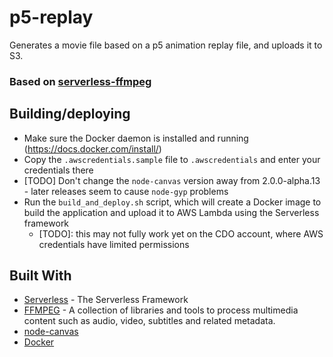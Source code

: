 # p5-replay
Generates a movie file based on a p5 animation replay file, and uploads it to S3.

### Based on [serverless-ffmpeg](https://github.com/kvaggelakos/serverless-ffmpeg)

## Building/deploying
* Make sure the Docker daemon is installed and running (https://docs.docker.com/install/)
* Copy the `.awscredentials.sample` file to `.awscredentials` and enter your credentials there
* \[TODO\] Don't change the `node-canvas` version away from 2.0.0-alpha.13 - later releases seem to cause `node-gyp` problems
* Run the `build_and_deploy.sh` script, which will create a Docker image to build the application and upload it to AWS Lambda using the Serverless framework
  * \[TODO\]: this may not fully work yet on the CDO account, where AWS credentials have limited permissions  

## Built With

* [Serverless](https://github.com/serverless/serverless) - The Serverless Framework
* [FFMPEG](https://github.com/FFmpeg/FFmpeg) - A collection of libraries and tools to process multimedia content such as audio, video, subtitles and related metadata.
* [node-canvas](https://github.com/Automattic/node-canvas)
* [Docker](https://www.docker.com)
